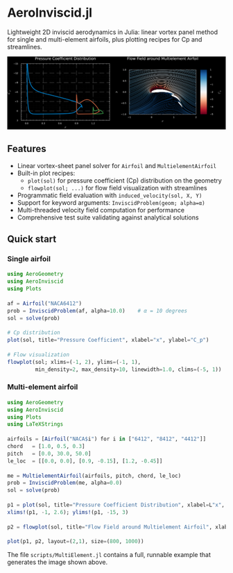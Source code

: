 # AeroInviscid.jl

Lightweight 2D inviscid aerodynamics in Julia: linear vortex panel method for single and multi-element airfoils, plus plotting recipes for Cp and streamlines.

![Multi-element Airfoil Solution](assets/multielement_airfoil_solution.png)

## Features

- Linear vortex-sheet panel solver for `Airfoil` and `MultielementAirfoil`
- Built-in plot recipes:
	- `plot(sol)` for pressure coefficient (Cp) distribution on the geometry
	- `flowplot(sol; ...)` for flow field visualization with streamlines
- Programmatic field evaluation with `induced_velocity(sol, X, Y)`
- Support for keyword arguments: `InviscidProblem(geom; alpha=α)`
- Multi-threaded velocity field computation for performance
- Comprehensive test suite validating against analytical solutions

## Quick start

### Single airfoil

```julia
using AeroGeometry
using AeroInviscid
using Plots

af = Airfoil("NACA6412")
prob = InviscidProblem(af, alpha=10.0)    # α = 10 degrees
sol = solve(prob)

# Cp distribution
plot(sol, title="Pressure Coefficient", xlabel="x", ylabel="C_p")

# Flow visualization
flowplot(sol; xlims=(-1, 2), ylims=(-1, 1), 
         min_density=2, max_density=10, linewidth=1.0, clims=(-5, 1))
```

### Multi-element airfoil

```julia
using AeroGeometry
using AeroInviscid
using Plots
using LaTeXStrings

airfoils = [Airfoil("NACA$i") for i in ["6412", "8412", "4412"]]
chord   = [1.0, 0.5, 0.3]
pitch   = [0.0, 30.0, 50.0]
le_loc  = [[0.0, 0.0], [0.9, -0.15], [1.2, -0.45]]

me = MultielementAirfoil(airfoils, pitch, chord, le_loc)
prob = InviscidProblem(me, alpha=0.0)
sol = solve(prob)

p1 = plot(sol, title="Pressure Coefficient Distribution", xlabel=L"x", ylabel=L"C_p")
xlims!(p1, -1, 2.6); ylims!(p1, -15, 3)

p2 = flowplot(sol, title="Flow Field around Multielement Airfoil", xlabel=L"x", ylabel=L"y")

plot(p1, p2, layout=(2,1), size=(800, 1000))
```

The file `scripts/MultiElement.jl` contains a full, runnable example that generates the image shown above.
